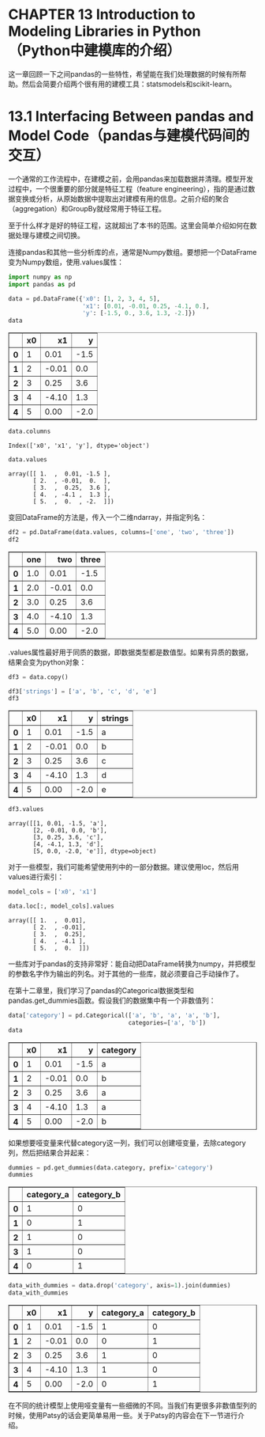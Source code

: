 
# CHAPTER 13 Introduction to Modeling Libraries in Python（Python中建模库的介绍）

这一章回顾一下之间pandas的一些特性，希望能在我们处理数据的时候有所帮助。然后会简要介绍两个很有用的建模工具：statsmodels和scikit-learn。


# 13.1 Interfacing Between pandas and Model Code（pandas与建模代码间的交互）

一个通常的工作流程中，在建模之前，会用pandas来加载数据并清理。模型开发过程中，一个很重要的部分就是特征工程（feature engineering），指的是通过数据变换或分析，从原始数据中提取出对建模有用的信息。之前介绍的聚合（aggregation）和GroupBy就经常用于特征工程。

至于什么样才是好的特征工程，这就超出了本书的范围。这里会简单介绍如何在数据处理与建模之间切换。

连接pandas和其他一些分析库的点，通常是Numpy数组。要想把一个DataFrame变为Numpy数组，使用.values属性：


```python
import numpy as np
import pandas as pd
```


```python
data = pd.DataFrame({'x0': [1, 2, 3, 4, 5], 
                     'x1': [0.01, -0.01, 0.25, -4.1, 0.], 
                     'y': [-1.5, 0., 3.6, 1.3, -2.]})
data
```




<div>
<style>
    .dataframe thead tr:only-child th {
        text-align: right;
    }

    .dataframe thead th {
        text-align: left;
    }

    .dataframe tbody tr th {
        vertical-align: top;
    }
</style>
<table border="1" class="dataframe">
  <thead>
    <tr style="text-align: right;">
      <th></th>
      <th>x0</th>
      <th>x1</th>
      <th>y</th>
    </tr>
  </thead>
  <tbody>
    <tr>
      <th>0</th>
      <td>1</td>
      <td>0.01</td>
      <td>-1.5</td>
    </tr>
    <tr>
      <th>1</th>
      <td>2</td>
      <td>-0.01</td>
      <td>0.0</td>
    </tr>
    <tr>
      <th>2</th>
      <td>3</td>
      <td>0.25</td>
      <td>3.6</td>
    </tr>
    <tr>
      <th>3</th>
      <td>4</td>
      <td>-4.10</td>
      <td>1.3</td>
    </tr>
    <tr>
      <th>4</th>
      <td>5</td>
      <td>0.00</td>
      <td>-2.0</td>
    </tr>
  </tbody>
</table>
</div>




```python
data.columns
```




    Index(['x0', 'x1', 'y'], dtype='object')




```python
data.values
```




    array([[ 1.  ,  0.01, -1.5 ],
           [ 2.  , -0.01,  0.  ],
           [ 3.  ,  0.25,  3.6 ],
           [ 4.  , -4.1 ,  1.3 ],
           [ 5.  ,  0.  , -2.  ]])



变回DataFrame的方法是，传入一个二维ndarray，并指定列名：


```python
df2 = pd.DataFrame(data.values, columns=['one', 'two', 'three'])
df2
```




<div>
<style>
    .dataframe thead tr:only-child th {
        text-align: right;
    }

    .dataframe thead th {
        text-align: left;
    }

    .dataframe tbody tr th {
        vertical-align: top;
    }
</style>
<table border="1" class="dataframe">
  <thead>
    <tr style="text-align: right;">
      <th></th>
      <th>one</th>
      <th>two</th>
      <th>three</th>
    </tr>
  </thead>
  <tbody>
    <tr>
      <th>0</th>
      <td>1.0</td>
      <td>0.01</td>
      <td>-1.5</td>
    </tr>
    <tr>
      <th>1</th>
      <td>2.0</td>
      <td>-0.01</td>
      <td>0.0</td>
    </tr>
    <tr>
      <th>2</th>
      <td>3.0</td>
      <td>0.25</td>
      <td>3.6</td>
    </tr>
    <tr>
      <th>3</th>
      <td>4.0</td>
      <td>-4.10</td>
      <td>1.3</td>
    </tr>
    <tr>
      <th>4</th>
      <td>5.0</td>
      <td>0.00</td>
      <td>-2.0</td>
    </tr>
  </tbody>
</table>
</div>



.values属性最好用于同质的数据，即数据类型都是数值型。如果有异质的数据，结果会变为python对象：


```python
df3 = data.copy()
```


```python
df3['strings'] = ['a', 'b', 'c', 'd', 'e']
df3
```




<div>
<style>
    .dataframe thead tr:only-child th {
        text-align: right;
    }

    .dataframe thead th {
        text-align: left;
    }

    .dataframe tbody tr th {
        vertical-align: top;
    }
</style>
<table border="1" class="dataframe">
  <thead>
    <tr style="text-align: right;">
      <th></th>
      <th>x0</th>
      <th>x1</th>
      <th>y</th>
      <th>strings</th>
    </tr>
  </thead>
  <tbody>
    <tr>
      <th>0</th>
      <td>1</td>
      <td>0.01</td>
      <td>-1.5</td>
      <td>a</td>
    </tr>
    <tr>
      <th>1</th>
      <td>2</td>
      <td>-0.01</td>
      <td>0.0</td>
      <td>b</td>
    </tr>
    <tr>
      <th>2</th>
      <td>3</td>
      <td>0.25</td>
      <td>3.6</td>
      <td>c</td>
    </tr>
    <tr>
      <th>3</th>
      <td>4</td>
      <td>-4.10</td>
      <td>1.3</td>
      <td>d</td>
    </tr>
    <tr>
      <th>4</th>
      <td>5</td>
      <td>0.00</td>
      <td>-2.0</td>
      <td>e</td>
    </tr>
  </tbody>
</table>
</div>




```python
df3.values
```




    array([[1, 0.01, -1.5, 'a'],
           [2, -0.01, 0.0, 'b'],
           [3, 0.25, 3.6, 'c'],
           [4, -4.1, 1.3, 'd'],
           [5, 0.0, -2.0, 'e']], dtype=object)



对于一些模型，我们可能希望使用列中的一部分数据。建议使用loc，然后用values进行索引：


```python
model_cols = ['x0', 'x1']
```


```python
data.loc[:, model_cols].values
```




    array([[ 1.  ,  0.01],
           [ 2.  , -0.01],
           [ 3.  ,  0.25],
           [ 4.  , -4.1 ],
           [ 5.  ,  0.  ]])



一些库对于pandas的支持非常好：能自动把DataFrame转换为numpy，并把模型的参数名字作为输出的列名。对于其他的一些库，就必须要自己手动操作了。

在第十二章里，我们学习了pandas的Categorical数据类型和pandas.get_dummies函数。假设我们的数据集中有一个非数值列：


```python
data['category'] = pd.Categorical(['a', 'b', 'a', 'a', 'b'],
                                  categories=['a', 'b'])
data
```




<div>
<style>
    .dataframe thead tr:only-child th {
        text-align: right;
    }

    .dataframe thead th {
        text-align: left;
    }

    .dataframe tbody tr th {
        vertical-align: top;
    }
</style>
<table border="1" class="dataframe">
  <thead>
    <tr style="text-align: right;">
      <th></th>
      <th>x0</th>
      <th>x1</th>
      <th>y</th>
      <th>category</th>
    </tr>
  </thead>
  <tbody>
    <tr>
      <th>0</th>
      <td>1</td>
      <td>0.01</td>
      <td>-1.5</td>
      <td>a</td>
    </tr>
    <tr>
      <th>1</th>
      <td>2</td>
      <td>-0.01</td>
      <td>0.0</td>
      <td>b</td>
    </tr>
    <tr>
      <th>2</th>
      <td>3</td>
      <td>0.25</td>
      <td>3.6</td>
      <td>a</td>
    </tr>
    <tr>
      <th>3</th>
      <td>4</td>
      <td>-4.10</td>
      <td>1.3</td>
      <td>a</td>
    </tr>
    <tr>
      <th>4</th>
      <td>5</td>
      <td>0.00</td>
      <td>-2.0</td>
      <td>b</td>
    </tr>
  </tbody>
</table>
</div>



如果想要哑变量来代替category这一列，我们可以创建哑变量，去除category列，然后把结果合并起来：


```python
dummies = pd.get_dummies(data.category, prefix='category')
dummies
```




<div>
<style>
    .dataframe thead tr:only-child th {
        text-align: right;
    }

    .dataframe thead th {
        text-align: left;
    }

    .dataframe tbody tr th {
        vertical-align: top;
    }
</style>
<table border="1" class="dataframe">
  <thead>
    <tr style="text-align: right;">
      <th></th>
      <th>category_a</th>
      <th>category_b</th>
    </tr>
  </thead>
  <tbody>
    <tr>
      <th>0</th>
      <td>1</td>
      <td>0</td>
    </tr>
    <tr>
      <th>1</th>
      <td>0</td>
      <td>1</td>
    </tr>
    <tr>
      <th>2</th>
      <td>1</td>
      <td>0</td>
    </tr>
    <tr>
      <th>3</th>
      <td>1</td>
      <td>0</td>
    </tr>
    <tr>
      <th>4</th>
      <td>0</td>
      <td>1</td>
    </tr>
  </tbody>
</table>
</div>




```python
data_with_dummies = data.drop('category', axis=1).join(dummies)
data_with_dummies
```




<div>
<style>
    .dataframe thead tr:only-child th {
        text-align: right;
    }

    .dataframe thead th {
        text-align: left;
    }

    .dataframe tbody tr th {
        vertical-align: top;
    }
</style>
<table border="1" class="dataframe">
  <thead>
    <tr style="text-align: right;">
      <th></th>
      <th>x0</th>
      <th>x1</th>
      <th>y</th>
      <th>category_a</th>
      <th>category_b</th>
    </tr>
  </thead>
  <tbody>
    <tr>
      <th>0</th>
      <td>1</td>
      <td>0.01</td>
      <td>-1.5</td>
      <td>1</td>
      <td>0</td>
    </tr>
    <tr>
      <th>1</th>
      <td>2</td>
      <td>-0.01</td>
      <td>0.0</td>
      <td>0</td>
      <td>1</td>
    </tr>
    <tr>
      <th>2</th>
      <td>3</td>
      <td>0.25</td>
      <td>3.6</td>
      <td>1</td>
      <td>0</td>
    </tr>
    <tr>
      <th>3</th>
      <td>4</td>
      <td>-4.10</td>
      <td>1.3</td>
      <td>1</td>
      <td>0</td>
    </tr>
    <tr>
      <th>4</th>
      <td>5</td>
      <td>0.00</td>
      <td>-2.0</td>
      <td>0</td>
      <td>1</td>
    </tr>
  </tbody>
</table>
</div>



在不同的统计模型上使用哑变量有一些细微的不同。当我们有更很多非数值型列的时候，使用Patsy的话会更简单易用一些。关于Patsy的内容会在下一节进行介绍。
